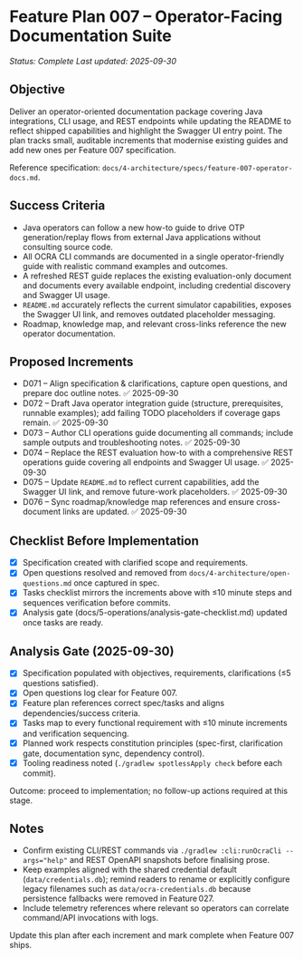 # Feature Plan 007 – Operator-Facing Documentation Suite

_Status: Complete_
_Last updated: 2025-09-30_

## Objective
Deliver an operator-oriented documentation package covering Java integrations, CLI usage, and REST endpoints while updating the README to reflect shipped capabilities and highlight the Swagger UI entry point. The plan tracks small, auditable increments that modernise existing guides and add new ones per Feature 007 specification.

Reference specification: `docs/4-architecture/specs/feature-007-operator-docs.md`.

## Success Criteria
- Java operators can follow a new how-to guide to drive OTP generation/replay flows from external Java applications without consulting source code.
- All OCRA CLI commands are documented in a single operator-friendly guide with realistic command examples and outcomes.
- A refreshed REST guide replaces the existing evaluation-only document and documents every available endpoint, including credential discovery and Swagger UI usage.
- `README.md` accurately reflects the current simulator capabilities, exposes the Swagger UI link, and removes outdated placeholder messaging.
- Roadmap, knowledge map, and relevant cross-links reference the new operator documentation.

## Proposed Increments
- D071 – Align specification & clarifications, capture open questions, and prepare doc outline notes. ✅ 2025-09-30
- D072 – Draft Java operator integration guide (structure, prerequisites, runnable examples); add failing TODO placeholders if coverage gaps remain. ✅ 2025-09-30
- D073 – Author CLI operations guide documenting all commands; include sample outputs and troubleshooting notes. ✅ 2025-09-30
- D074 – Replace the REST evaluation how-to with a comprehensive REST operations guide covering all endpoints and Swagger UI usage. ✅ 2025-09-30
- D075 – Update `README.md` to reflect current capabilities, add the Swagger UI link, and remove future-work placeholders. ✅ 2025-09-30
- D076 – Sync roadmap/knowledge map references and ensure cross-document links are updated. ✅ 2025-09-30

## Checklist Before Implementation
- [x] Specification created with clarified scope and requirements.
- [x] Open questions resolved and removed from `docs/4-architecture/open-questions.md` once captured in spec.
- [x] Tasks checklist mirrors the increments above with ≤10 minute steps and sequences verification before commits.
- [x] Analysis gate (docs/5-operations/analysis-gate-checklist.md) updated once tasks are ready.

## Analysis Gate (2025-09-30)
- [x] Specification populated with objectives, requirements, clarifications (≤5 questions satisfied).
- [x] Open questions log clear for Feature 007.
- [x] Feature plan references correct spec/tasks and aligns dependencies/success criteria.
- [x] Tasks map to every functional requirement with ≤10 minute increments and verification sequencing.
- [x] Planned work respects constitution principles (spec-first, clarification gate, documentation sync, dependency control).
- [x] Tooling readiness noted (`./gradlew spotlessApply check` before each commit).

Outcome: proceed to implementation; no follow-up actions required at this stage.

## Notes
- Confirm existing CLI/REST commands via `./gradlew :cli:runOcraCli --args="help"` and REST OpenAPI snapshots before finalising prose.
- Keep examples aligned with the shared credential default (`data/credentials.db`); remind readers to rename or explicitly configure legacy filenames such as `data/ocra-credentials.db` because persistence fallbacks were removed in Feature 027.
- Include telemetry references where relevant so operators can correlate command/API invocations with logs.

Update this plan after each increment and mark complete when Feature 007 ships.
